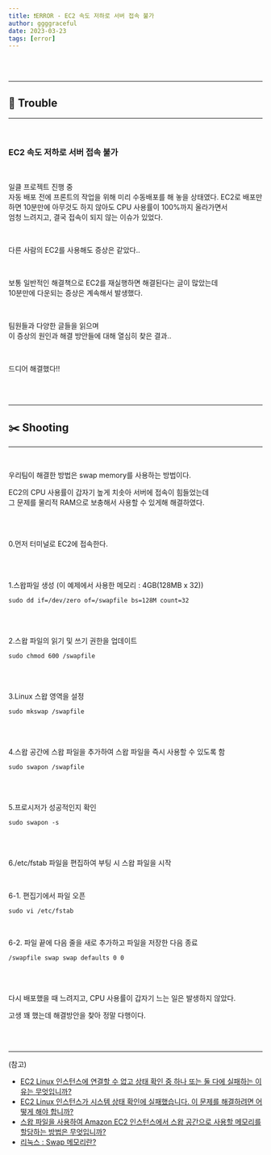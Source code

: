 ```yaml
---
title: ❗ERROR - EC2 속도 저하로 서버 접속 불가
author: ggggraceful
date: 2023-03-23
tags: [error]
---
```


<br/>
<br/>

---

## 🧶 Trouble

---

<br/>

###  EC2 속도 저하로 서버 접속 불가

<br/>

일클 프로젝트 진행 중  
자동 배포 전에 프론트의 작업을 위해 미리 수동배포를 해 놓을 상태였다. 
EC2로 배포만하면 10분만에 아무것도 하지 않아도 CPU 사용률이 100%까지 올라가면서  
엄청 느려지고, 결국 접속이 되지 않는 이슈가 있었다.  

<br/>

다른 사람의 EC2를 사용해도 증상은 같았다..

<br/>

보통 일반적인 해결책으로 EC2를 재실행하면 해결된다는 글이 많았는데  
10분만에 다운되는 증상은 계속해서 발생했다.  

<br/>

팀원들과 다양한 글들을 읽으며  
이 증상의 원인과 해결 방안들에 대해 열심히 찾은 결과..  

<br/>

드디어 해결했다!!

<br/>
<br/>

---

## ✂️ Shooting

---

<br/>

우리팀이 해결한 방법은 swap memory를 사용하는 방법이다.  

EC2의 CPU 사용률이 갑자기 높게 치솟아 서버에 접속이 힘들었는데  
그 문제를 물리적 RAM으로 보충해서 사용할 수 있게해 해결하였다.  

<br/>
<br/>

0.먼저 터미널로 EC2에 접속한다.

<br/>
<br/>

1.스왑파일 생성 (이 예제에서 사용한 메모리 : 4GB(128MB x 32))
```
sudo dd if=/dev/zero of=/swapfile bs=128M count=32
```

<br/>
<br/>

2.스왑 파일의 읽기 및 쓰기 권한을 업데이트
```
sudo chmod 600 /swapfile
```

<br/>
<br/>

3.Linux 스왑 영역을 설정
```
sudo mkswap /swapfile
```

<br/>
<br/>

4.스왑 공간에 스왑 파일을 추가하여 스왑 파일을 즉시 사용할 수 있도록 함
```
sudo swapon /swapfile
```

<br/>
<br/>

5.프로시저가 성공적인지 확인
```
sudo swapon -s
```

<br/>
<br/>

6./etc/fstab 파일을 편집하여 부팅 시 스왑 파일을 시작

<br/>

6-1. 편집기에서 파일 오픈
```
sudo vi /etc/fstab
```

<br>

6-2. 파일 끝에 다음 줄을 새로 추가하고 파일을 저장한 다음 종료
```
/swapfile swap swap defaults 0 0
```

<br>
<br/>

다시 배포했을 때 느려지고, CPU 사용률이 갑자기 느는 일은 발생하지 않았다. 

고생 꽤 했는데 해결방안을 찾아 정말 다행이다.

<br/>
<br/>

---

(참고)
- [EC2 Linux 인스턴스에 연결할 수 없고 상태 확인 중 하나 또는 둘 다에 실패하는 이유는 무엇입니까?](https://repost.aws/ko/knowledge-center/ec2-linux-status-check-failure)
- [EC2 Linux 인스턴스가 시스템 상태 확인에 실패했습니다. 이 문제를 해결하려면 어떻게 해야 합니까?](https://repost.aws/ko/knowledge-center/ec2-linux-system-status-check-failure)
- [스왑 파일을 사용하여 Amazon EC2 인스턴스에서 스왑 공간으로 사용할 메모리를 할당하는 방법은 무엇입니까?](https://repost.aws/ko/knowledge-center/ec2-memory-swap-file)
- [리눅스 : Swap 메모리란?](https://jw910911.tistory.com/122)
